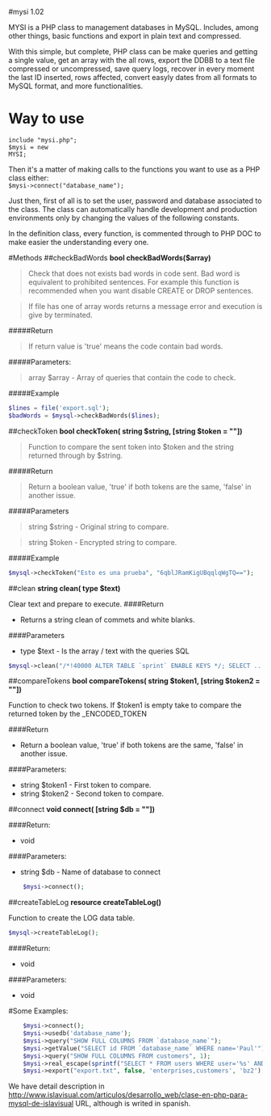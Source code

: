 #mysi 1.02

MYSI is a PHP class to management databases in MySQL. Includes, among other things, basic functions and export in plain text and compressed.

With this simple, but complete, PHP class can be make queries and getting a single value, get an array with the all rows, export the DDBB to a text file compressed or uncompressed, save query logs, recover in every moment the last ID inserted, rows affected, convert easyly dates from all formats to MySQL format, and more functionalities.

Way to use
==========
   <code>include "mysi.php";</code><br>
   <code>$mysi = new MYSI;</code>


Then it's a matter of making calls to the functions you want to use as a PHP class either:<br>
   <code>$mysi->connect("database_name");</code>

Just then, first of all is to set the user, password and database associated to the class. The class can automatically handle development and production environments only by changing the values of the following constants.

In the definition class, every function, is commented through to PHP DOC to make easier the understanding every one.

#Methods
##checkBadWords
__bool checkBadWords($array)__

>Check that does not exists bad words in code sent. Bad word is equivalent to prohibited sentences. For example this function is recommended when you want disable CREATE or DROP sentences.

>If file has one of array words returns a message error and execution is give by terminated. 

#####Return
>  If return value is 'true' means the code contain bad words.

#####Parameters:
>  array $array - Array of queries that contain the code to check.

#####Example
```php
$lines = file('export.sql');
$badWords = $mysql->checkBadWords($lines);
```

##checkToken
__bool checkToken( string $string, [string $token = ""])__

>Function to compare the sent token into $token and the string returned through by $string.

#####Return
>  Return a boolean value, 'true' if both tokens are the same, 'false' in another issue.

#####Parameters
>  string $string - Original string to compare.

>  string $token - Encrypted string to compare.

#####Example
```php
$mysql->checkToken("Esto es una prueba", "6qblJRamKigUBqqlqWgTQ==");
```

##clean
__string clean( type $text)__

Clear text and prepare to execute.
####Return
*  Returns a string clean of commets and white blanks.

####Parameters
* type $text - Is the array / text with the queries SQL
```php
$mysql->clean("/*!40000 ALTER TABLE `sprint` ENABLE KEYS */; SELECT ...");
```

##compareTokens
__bool compareTokens( string $token1, [string $token2 = ""])__

Function to check two tokens. If $token1 is empty take to compare the returned token by the _ENCODED_TOKEN

####Return
*  Return a boolean value, 'true' if both tokens are the same, 'false' in another issue.

####Parameters:
*  string $token1 - First token to compare.
*  string $token2 - Second token to compare.


##connect
__void connect( [string $db = ""])__

####Return:
*  void

####Parameters:
*  string $db - Name of database to connect
```php
    $mysi->connect();
```

##createTableLog
__resource createTableLog()__

Function to create the LOG data table.

```php
$mysql->createTableLog();
```
####Return:
* void

####Parameters:
*  void


#Some Examples:
```php
    $mysi->connect();
    $mysi->usedb('database_name');
    $mysi->query("SHOW FULL COLUMNS FROM `database_name`");
    $mysi->getValue("SELECT id FROM `database_name` WHERE name='Paul'");
    $mysi->query("SHOW FULL COLUMNS FROM customers", 1);
    $mysi->real_escape(sprintf("SELECT * FROM users WHERE user='%s' AND password='%s'");
    $mysi->export("export.txt", false, 'enterprises,customers', 'bz2');
```

We have detail description in http://www.islavisual.com/articulos/desarrollo_web/clase-en-php-para-mysql-de-islavisual URL, although is writed in spanish.

